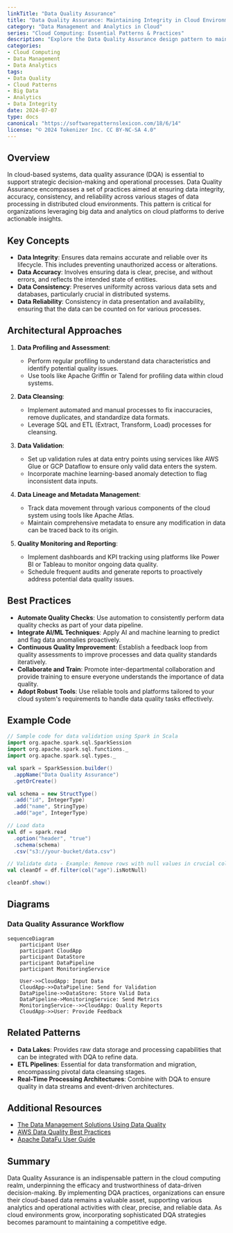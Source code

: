```yaml
---
linkTitle: "Data Quality Assurance"
title: "Data Quality Assurance: Maintaining Integrity in Cloud Environments"
category: "Data Management and Analytics in Cloud"
series: "Cloud Computing: Essential Patterns & Practices"
description: "Explore the Data Quality Assurance design pattern to maintain and enhance the integrity, accuracy, and consistency of data in cloud-based systems. Learn about best practices, methodologies, and technologies involved in ensuring high-quality data in distributed environments."
categories:
- Cloud Computing
- Data Management
- Data Analytics
tags:
- Data Quality
- Cloud Patterns
- Big Data
- Analytics
- Data Integrity
date: 2024-07-07
type: docs
canonical: "https://softwarepatternslexicon.com/18/6/14"
license: "© 2024 Tokenizer Inc. CC BY-NC-SA 4.0"
---
```


## Overview

In cloud-based systems, data quality assurance (DQA) is essential to support strategic decision-making and operational processes. Data Quality Assurance encompasses a set of practices aimed at ensuring data integrity, accuracy, consistency, and reliability across various stages of data processing in distributed cloud environments. This pattern is critical for organizations leveraging big data and analytics on cloud platforms to derive actionable insights.

## Key Concepts

- **Data Integrity**: Ensures data remains accurate and reliable over its lifecycle. This includes preventing unauthorized access or alterations.
- **Data Accuracy**: Involves ensuring data is clear, precise, and without errors, and reflects the intended state of entities.
- **Data Consistency**: Preserves uniformity across various data sets and databases, particularly crucial in distributed systems.
- **Data Reliability**: Consistency in data presentation and availability, ensuring that the data can be counted on for various processes.

## Architectural Approaches

1. **Data Profiling and Assessment**:
   - Perform regular profiling to understand data characteristics and identify potential quality issues.
   - Use tools like Apache Griffin or Talend for profiling data within cloud systems.

2. **Data Cleansing**:
   - Implement automated and manual processes to fix inaccuracies, remove duplicates, and standardize data formats.
   - Leverage SQL and ETL (Extract, Transform, Load) processes for cleansing.

3. **Data Validation**:
   - Set up validation rules at data entry points using services like AWS Glue or GCP Dataflow to ensure only valid data enters the system.
   - Incorporate machine learning-based anomaly detection to flag inconsistent data inputs.

4. **Data Lineage and Metadata Management**:
   - Track data movement through various components of the cloud system using tools like Apache Atlas.
   - Maintain comprehensive metadata to ensure any modification in data can be traced back to its origin.

5. **Quality Monitoring and Reporting**:
   - Implement dashboards and KPI tracking using platforms like Power BI or Tableau to monitor ongoing data quality.
   - Schedule frequent audits and generate reports to proactively address potential data quality issues.

## Best Practices

- **Automate Quality Checks**: Use automation to consistently perform data quality checks as part of your data pipeline.
- **Integrate AI/ML Techniques**: Apply AI and machine learning to predict and flag data anomalies proactively.
- **Continuous Quality Improvement**: Establish a feedback loop from quality assessments to improve processes and data quality standards iteratively.
- **Collaborate and Train**: Promote inter-departmental collaboration and provide training to ensure everyone understands the importance of data quality.
- **Adopt Robust Tools**: Use reliable tools and platforms tailored to your cloud system's requirements to handle data quality tasks effectively.

## Example Code

```scala
// Sample code for data validation using Spark in Scala
import org.apache.spark.sql.SparkSession
import org.apache.spark.sql.functions._
import org.apache.spark.sql.types._

val spark = SparkSession.builder()
  .appName("Data Quality Assurance")
  .getOrCreate()

val schema = new StructType()
  .add("id", IntegerType)
  .add("name", StringType)
  .add("age", IntegerType)

// Load data
val df = spark.read
  .option("header", "true")
  .schema(schema)
  .csv("s3://your-bucket/data.csv")

// Validate data - Example: Remove rows with null values in crucial columns
val cleanDf = df.filter(col("age").isNotNull)

cleanDf.show()
```

## Diagrams

### Data Quality Assurance Workflow

```mermaid
sequenceDiagram
    participant User
    participant CloudApp
    participant DataStore
    participant DataPipeline
    participant MonitoringService

    User->>CloudApp: Input Data
    CloudApp->>DataPipeline: Send for Validation
    DataPipeline->>DataStore: Store Valid Data
    DataPipeline->MonitoringService: Send Metrics
    MonitoringService-->>CloudApp: Quality Reports
    CloudApp->>User: Provide Feedback
```

## Related Patterns

- **Data Lakes**: Provides raw data storage and processing capabilities that can be integrated with DQA to refine data.
- **ETL Pipelines**: Essential for data transformation and migration, encompassing pivotal data cleansing stages.
- **Real-Time Processing Architectures**: Combine with DQA to ensure quality in data streams and event-driven architectures.

## Additional Resources

- [The Data Management Solutions Using Data Quality](https://cloud.google.com/solutions/data-quality)
- [AWS Data Quality Best Practices](https://aws.amazon.com/big-data/datalakes-and-analytics/data-quality/)
- [Apache DataFu User Guide](https://orange.github.io/datafu/docs/userguide/data-quality.html)

## Summary

Data Quality Assurance is an indispensable pattern in the cloud computing realm, underpinning the efficacy and trustworthiness of data-driven decision-making. By implementing DQA practices, organizations can ensure their cloud-based data remains a valuable asset, supporting various analytics and operational activities with clear, precise, and reliable data. As cloud environments grow, incorporating sophisticated DQA strategies becomes paramount to maintaining a competitive edge.
